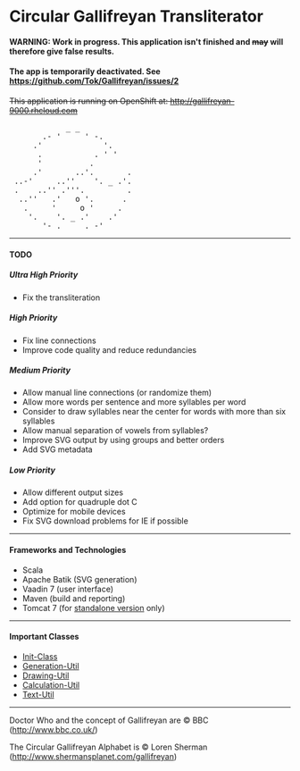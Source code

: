 # Circular Gallifreyan Transliterator

#### WARNING: Work in progress. This application isn't finished and <s>may</s> will therefore give false results.
#### The app is temporarily deactivated. See https://github.com/Tok/Gallifreyan/issues/2
<s>This application is running on OpenShift at: http://gallifreyan-9000.rhcloud.com</s>

<pre>
            _ _
       .- '     ' -.
     .'             '.
      .           . ' '
      '          .
     .'       ..'.       .
 ..-'     ..''    '. _ .'.
 .    ..'' .'''.         .
  ..''   .'   o '.      .
   .     '     o '     .
    '.    '. _ .'    .'
       '- . _ _ . -'
</pre>

---------------------------------------

#### TODO

##### Ultra High Priority
* Fix the transliteration

##### High Priority

* Fix line connections
* Improve code quality and reduce redundancies

##### Medium Priority

* Allow manual line connections (or randomize them)
* Allow more words per sentence and more syllables per word
* Consider to draw syllables near the center for words with more than six syllables
* Allow manual separation of vowels from syllables?
* Improve SVG output by using groups and better orders
* Add SVG metadata

##### Low Priority

* Allow different output sizes
* Add option for quadruple dot C
* Optimize for mobile devices
* Fix SVG download problems for IE if possible

---------------------------------------

#### Frameworks and Technologies

* Scala
* Apache Batik (SVG generation)
* Vaadin 7 (user interface)
* Maven (build and reporting)
* Tomcat 7 (for [standalone version](/deployments/standalone/gallifreyan) only)

---------------------------------------

#### Important Classes

* [Init-Class](/src/main/scala/gallifreyan/GallifreyanInit.scala)
* [Generation-Util](/src/main/scala/gallifreyan/util/GenerationUtil.scala)
* [Drawing-Util](/src/main/scala/gallifreyan/util/DrawUtil.scala)
* [Calculation-Util](/src/main/scala/gallifreyan/util/CalcUtil.scala)
* [Text-Util](/src/main/scala/gallifreyan/util/TextUtil.scala)

---------------------------------------

Doctor Who and the concept of Gallifreyan are © BBC (http://www.bbc.co.uk/)

The Circular Gallifreyan Alphabet is © Loren Sherman (http://www.shermansplanet.com/gallifreyan)
